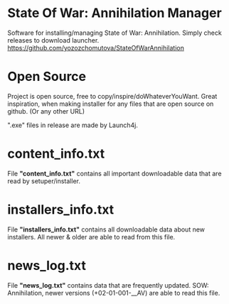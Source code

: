# State Of War: Annihilation Manager

Software for installing/managing State of War: Annihilation. Simply check releases to download launcher.
https://github.com/yozozchomutova/StateOfWarAnnihilation

# Open Source
Project is open source, free to copy/inspire/doWhateverYouWant. Great inspiration, when making installer for any files that are open source on github. (Or any other URL)

".exe" files in release are made by Launch4j.

# content_info.txt
File <b>"content_info.txt"</b> contains all important downloadable data that are read by setuper/installer.
<http>

# installers_info.txt
File <b>"installers_info.txt"</b> contains all downloadable data about new installers. All newer & older are able to read from this file.
<http>

# news_log.txt
File <b>"news_log.txt"</b> contains data that are frequently updated. SOW: Annihilation, newer versions (+02-01-001-__AV) are able to read this file.
<http>
